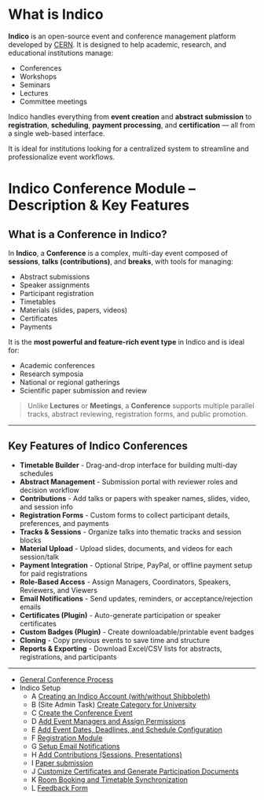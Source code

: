 
#  What is Indico

**Indico** is an open-source event and conference management platform developed by [CERN](https://cern.ch). It is designed to help academic, research, and educational institutions manage:

* Conferences
* Workshops
* Seminars
* Lectures
* Committee meetings

Indico handles everything from **event creation** and **abstract submission** to **registration**, **scheduling**, **payment processing**, and **certification** — all from a single web-based interface.

It is ideal for institutions looking for a centralized system to streamline and professionalize event workflows.

#  Indico Conference Module – Description & Key Features

##  What is a Conference in Indico?

In **Indico**, a **Conference** is a complex, multi-day event composed of **sessions**, **talks (contributions)**, and **breaks**, with tools for managing:

* Abstract submissions
* Speaker assignments
* Participant registration
* Timetables
* Materials (slides, papers, videos)
* Certificates
* Payments

It is the **most powerful and feature-rich event type** in Indico and is ideal for:

* Academic conferences
* Research symposia
* National or regional gatherings
* Scientific paper submission and review

> Unlike **Lectures** or **Meetings**, a **Conference** supports multiple parallel tracks, abstract reviewing, registration forms, and public promotion.
---

##  Key Features of Indico Conferences
 
  * **Timetable Builder**    - Drag-and-drop interface for building multi-day schedules                 
  * **Abstract Management**   - Submission portal with reviewer roles and decision workflow              
  * **Contributions**        - Add talks or papers with speaker names, slides, video, and session info  
  * **Registration Forms**    - Custom forms to collect participant details, preferences, and payments   
  * **Tracks & Sessions**  - Organize talks into thematic tracks and session blocks
  * **Material Upload**  - Upload slides, documents, and videos for each session/talk
  * **Payment Integration**  - Optional Stripe, PayPal, or offline payment setup for paid registrations 
  * **Role-Based Access** - Assign Managers, Coordinators, Speakers, Reviewers, and Viewers          
  * **Email Notifications** - Send updates, reminders, or acceptance/rejection emails                  
  * **Certificates (Plugin)** -  Auto-generate participation or speaker certificates                      
  * **Custom Badges (Plugin)** - Create downloadable/printable event badges                               
  * **Cloning** - Copy previous events to save time and structure                          
  * **Reports & Exporting** - Download Excel/CSV lists for abstracts, registrations, and participants  
---

* [General Conference Process](https://github.com/LEARN-LK/Indico/blob/main/GeneralConferencePlanningProcess.md)
* Indico Setup
  - A [Creating an Indico Account (with/without Shibboleth)](https://github.com/LEARN-LK/Indico/blob/main/create-account%26update-profile.md)
  - B (Site Admin Task) [Create Category for University](https://github.com/LEARN-LK/Indico/blob/main/admin.md)
  - C [Create the Conference Event](https://github.com/LEARN-LK/Indico/blob/main/CreateConferenceEvent.md)
  - D [Add Event Managers and Assign Permissions](https://github.com/LEARN-LK/Indico/blob/main/AddEventManagersAndAssignPermissions.md)
  - E [Add Event Dates, Deadlines, and Schedule Configuration](https://github.com/LEARN-LK/Indico/blob/main/AddEventDeadlinesandScheduleConfiguration.md)
  - F [Registration Module](https://github.com/LEARN-LK/Indico/blob/main/registration-Module.md)
  - G [Setup Email Notifications](https://github.com/LEARN-LK/Indico/blob/main/Email-Notifications.md)
  - H [Add Contributions (Sessions, Presentations)](https://github.com/LEARN-LK/Indico/blob/main/AddContributions.md)
  - I [Paper submission](https://github.com/LEARN-LK/Indico/blob/main/Upload-Presentation.md)
  - J [Customize Certificates and Generate Participation Documents](https://github.com/LEARN-LK/Indico/blob/main/certificate.md)
  - K [Room Booking and Timetable Synchronization](https://github.com/LEARN-LK/Indico/edit/main/room-booking.md)
  - L [Feedback Form](https://github.com/LEARN-LK/Indico/blob/main/feedback.md)
  <!-- - [How to Create and Manage a Conference in Indico](https://github.com/LEARN-LK/Indico/blob/main/Create%26Manage-Conference.md) -->



